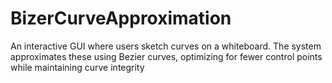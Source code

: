 # BizerCurveApproximation
An interactive GUI where users sketch curves on a whiteboard. The system approximates these using Bezier curves, optimizing for fewer control points while maintaining curve integrity
